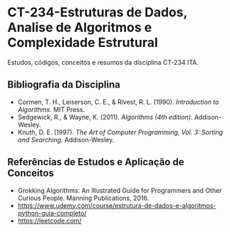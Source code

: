 # CT-234-Estruturas de Dados, Analise de Algoritmos e Complexidade Estrutural
Estudos, códigos, conceitos e resumos da disciplina CT-234 ITA.

## Bibliografia da Disciplina

- Cormen, T. H., Leiserson, C. E., & Rivest, R. L. (1990). *Introduction to Algorithms.* MIT Press.
- Sedgewick, R., & Wayne, K. (2011). *Algorithms (4th edition).* Addison-Wesley.
- Knuth, D. E. (1997). *The Art of Computer Programming, Vol. 3: Sorting and Searching.* Addison-Wesley.

## Referências de Estudos e Aplicação de Conceitos

- Grokking Algorithms: An Illustrated Guide for Programmers and Other Curious People. Manning Publications, 2016.
- https://www.udemy.com/course/estrutura-de-dados-e-algoritmos-python-guia-completo/
- https://leetcode.com/
  


